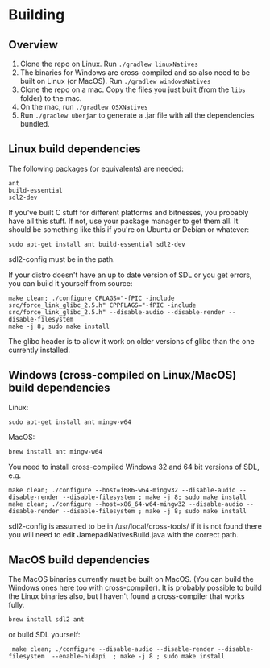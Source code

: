 # Building

## Overview

1.  Clone the repo on Linux.  Run `./gradlew linuxNatives`
2.  The binaries for Windows are cross-compiled and so also need to be built on Linux (or MacOS).  Run `./gradlew windowsNatives`
3.  Clone the repo on a mac. Copy the files you just built (from the `libs` folder) to the mac.
4.  On the mac, run `./gradlew OSXNatives`
5.  Run `./gradlew uberjar` to generate a .jar file with all the dependencies bundled.

##  Linux build dependencies

The following packages (or equivalents) are needed:

```
ant
build-essential
sdl2-dev
```

If you've built C stuff for different platforms and bitnesses, you probably have all this stuff. If not, use your package manager to get them all. It should be something like this if you're on Ubuntu or Debian or whatever: 

```
sudo apt-get install ant build-essential sdl2-dev
```

sdl2-config must be in the path.

If your distro doesn't have an up to date version of SDL or you get errors, you can build it yourself from source:

```
make clean; ./configure CFLAGS="-fPIC -include src/force_link_glibc_2.5.h" CPPFLAGS="-fPIC -include src/force_link_glibc_2.5.h" --disable-audio --disable-render --disable-filesystem 
make -j 8; sudo make install
```

The glibc header is to allow it work on older versions of glibc than the one currently installed.

## Windows (cross-compiled on Linux/MacOS) build dependencies

Linux:
```
sudo apt-get install ant mingw-w64
```
MacOS:
```
brew install ant mingw-w64  
```

You  need to install cross-compiled Windows 32 and 64 bit versions of SDL, e.g.

```
make clean; ./configure --host=i686-w64-mingw32 --disable-audio --disable-render --disable-filesystem ; make -j 8; sudo make install
make clean; ./configure --host=x86_64-w64-mingw32 --disable-audio --disable-render --disable-filesystem ; make -j 8; sudo make install
```

sdl2-config is assumed to be in /usr/local/cross-tools/ if it is not found there you will need to edit JamepadNativesBuild.java with the correct path.

## MacOS build dependencies

The MacOS binaries currently must be built on MacOS. (You can build the Windows ones here too with cross-compiler).  It is probably possible to build the Linux binaries also, but I haven't found a cross-compiler that works fully.

`brew install sdl2 ant`

or build SDL yourself:

```
 make clean; ./configure --disable-audio --disable-render --disable-filesystem  --enable-hidapi  ; make -j 8 ; sudo make install

```

